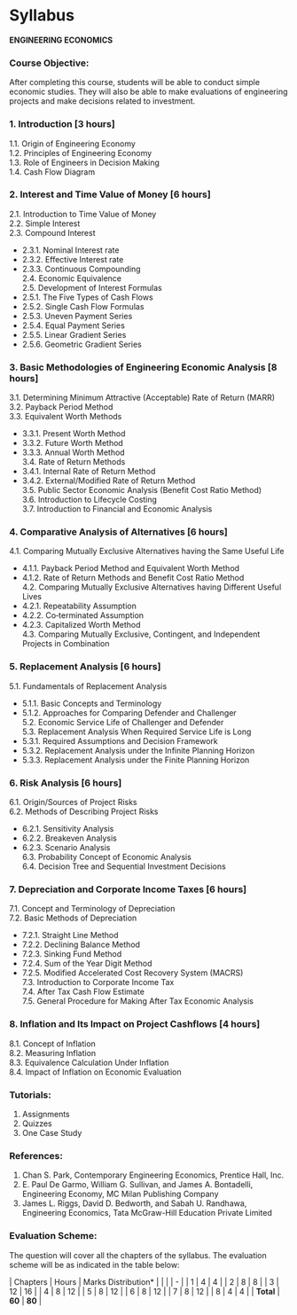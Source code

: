 # Syllabus

**ENGINEERING ECONOMICS**

### Course Objective:  
After completing this course, students will be able to conduct simple economic studies. They will also be able to make evaluations of engineering projects and make decisions related to investment.



### 1. Introduction [3 hours]  
1.1. Origin of Engineering Economy  
1.2. Principles of Engineering Economy  
1.3. Role of Engineers in Decision Making  
1.4. Cash Flow Diagram



### 2. Interest and Time Value of Money [6 hours]  
2.1. Introduction to Time Value of Money  
2.2. Simple Interest  
2.3. Compound Interest  
  - 2.3.1. Nominal Interest rate  
  - 2.3.2. Effective Interest rate  
  - 2.3.3. Continuous Compounding  
2.4. Economic Equivalence  
2.5. Development of Interest Formulas  
  - 2.5.1. The Five Types of Cash Flows  
  - 2.5.2. Single Cash Flow Formulas  
  - 2.5.3. Uneven Payment Series  
  - 2.5.4. Equal Payment Series  
  - 2.5.5. Linear Gradient Series  
  - 2.5.6. Geometric Gradient Series



### 3. Basic Methodologies of Engineering Economic Analysis [8 hours]  
3.1. Determining Minimum Attractive (Acceptable) Rate of Return (MARR)  
3.2. Payback Period Method  
3.3. Equivalent Worth Methods  
  - 3.3.1. Present Worth Method  
  - 3.3.2. Future Worth Method  
  - 3.3.3. Annual Worth Method  
3.4. Rate of Return Methods  
  - 3.4.1. Internal Rate of Return Method  
  - 3.4.2. External/Modified Rate of Return Method  
3.5. Public Sector Economic Analysis (Benefit Cost Ratio Method)  
3.6. Introduction to Lifecycle Costing  
3.7. Introduction to Financial and Economic Analysis



### 4. Comparative Analysis of Alternatives [6 hours]  
4.1. Comparing Mutually Exclusive Alternatives having the Same Useful Life  
  - 4.1.1. Payback Period Method and Equivalent Worth Method  
  - 4.1.2. Rate of Return Methods and Benefit Cost Ratio Method  
4.2. Comparing Mutually Exclusive Alternatives having Different Useful Lives  
  - 4.2.1. Repeatability Assumption  
  - 4.2.2. Co‐terminated Assumption  
  - 4.2.3. Capitalized Worth Method  
4.3. Comparing Mutually Exclusive, Contingent, and Independent Projects in Combination



### 5. Replacement Analysis [6 hours]  
5.1. Fundamentals of Replacement Analysis  
  - 5.1.1. Basic Concepts and Terminology  
  - 5.1.2. Approaches for Comparing Defender and Challenger  
5.2. Economic Service Life of Challenger and Defender  
5.3. Replacement Analysis When Required Service Life is Long  
  - 5.3.1. Required Assumptions and Decision Framework  
  - 5.3.2. Replacement Analysis under the Infinite Planning Horizon  
  - 5.3.3. Replacement Analysis under the Finite Planning Horizon



### 6. Risk Analysis [6 hours]  
6.1. Origin/Sources of Project Risks  
6.2. Methods of Describing Project Risks  
  - 6.2.1. Sensitivity Analysis  
  - 6.2.2. Breakeven Analysis  
  - 6.2.3. Scenario Analysis  
6.3. Probability Concept of Economic Analysis  
6.4. Decision Tree and Sequential Investment Decisions



### 7. Depreciation and Corporate Income Taxes [6 hours]  
7.1. Concept and Terminology of Depreciation  
7.2. Basic Methods of Depreciation  
  - 7.2.1. Straight Line Method  
  - 7.2.2. Declining Balance Method  
  - 7.2.3. Sinking Fund Method  
  - 7.2.4. Sum of the Year Digit Method  
  - 7.2.5. Modified Accelerated Cost Recovery System (MACRS)  
7.3. Introduction to Corporate Income Tax  
7.4. After Tax Cash Flow Estimate  
7.5. General Procedure for Making After Tax Economic Analysis



### 8. Inflation and Its Impact on Project Cashflows [4 hours]  
8.1. Concept of Inflation  
8.2. Measuring Inflation  
8.3. Equivalence Calculation Under Inflation  
8.4. Impact of Inflation on Economic Evaluation



### Tutorials:  
1. Assignments  
2. Quizzes  
3. One Case Study



### References:  
1. Chan S. Park, Contemporary Engineering Economics, Prentice Hall, Inc.  
2. E. Paul De Garmo, William G. Sullivan, and James A. Bontadelli, Engineering Economy, MC Milan Publishing Company  
3. James L. Riggs, David D. Bedworth, and Sabah U. Randhawa, Engineering Economics, Tata McGraw-Hill Education Private Limited



### Evaluation Scheme:  
The question will cover all the chapters of the syllabus. The evaluation scheme will be as indicated in the table below:

| Chapters  | Hours  | Marks Distribution* |
|  |  | - |
| 1         | 4      | 4                   |
| 2         | 8      | 8                   |
| 3         | 12     | 16                  |
| 4         | 8      | 12                  |
| 5         | 8      | 12                  |
| 6         | 8      | 12                  |
| 7         | 8      | 12                  |
| 8         | 4      | 4                   |
| **Total** | **60** | **80**              |



